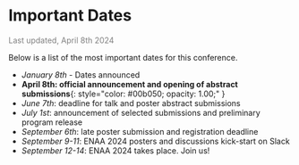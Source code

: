 # Important Dates
<span style="color:gray">Last updated, April 8th 2024</span>

Below is a list of the most important dates for this conference.


- *January 8th* - Dates announced
- **April 8th: official announcement and opening of abstract submissions**{: style="color: #00b050; opacity: 1.00;" }
- *June 7th*: deadline for talk and poster abstract submissions
- *July 1st*: announcement of selected submissions and preliminary program release
- *September 6th*: late poster submission and registration deadline
- *September 9-11*: ENAA 2024 posters and discussions kick-start on Slack
- *September 12-14*: ENAA 2024 takes place. Join us!